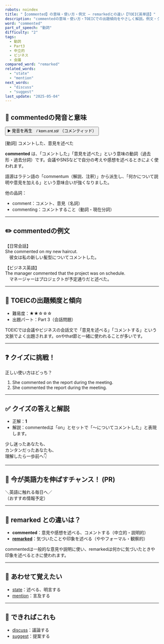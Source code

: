 ```yaml
---
robots: noindex
title: "【commented】の意味・使い方・例文 ― remarkedとの違い【TOEIC英単語】"
description: "commentedの意味・使い方・TOEICでの出題傾向をやさしく解説。例文・クイズ付きでremarkedとの違いもわかりやすく学べます。"
word: "commented"
part_of_speech: "動詞"
difficulty: "2"
tags:
  - 動詞
  - Part3
  - 中立的
  - ビジネス
  - 会議
compared_word: "remarked"
related_words:
  - "state"
  - "mention"
next_words:
  - "discuss"
  - "suggest"
last_update: "2025-05-04"
---
```


## 🔰 commentedの発音と意味

<button class="play-audio" onclick="playTTS('commented')">
  <span class="play-audio-main">
    ▶️ 発音を再生　/ˈkɒm.ɛnt.ɪd/
  </span>
  <span class="play-audio-sub">
    （コメンティッド）
  </span>
</button>

[動詞] コメントした、意見を述べた

**commented** は、「コメントした」「意見を述べた」という意味の動詞（過去形・過去分詞）です。会議やSNSなどで自分の考えや感想を述べるときによく使われます。

語源はラテン語の「commentum（解説、注釈）」から派生し、「何かについて説明や意見を加える」という意味合いが強くなりました。

他の品詞：  
- comment：コメント、意見（名詞）
- commenting：コメントすること（動詞・現在分詞）

---

## ✏️ commentedの例文

【日常会話】  
She commented on my new haircut.  
　彼女は私の新しい髪型についてコメントした。

【ビジネス英語】  
The manager commented that the project was on schedule.  
　マネージャーはプロジェクトが予定通りだと述べた。

---

## 🎯 TOEICの出題頻度と傾向

- 難易度：★★☆☆☆
- 出題パート：Part 3（会話問題）

TOEICでは会議やビジネスの会話文で「意見を述べる」「コメントする」という文脈でよく出題されます。onやthat節と一緒に使われることが多いです。

---

## ❓ クイズに挑戦！

正しい使い方はどっち？

1. She commented on the report during the meeting.  
2. She commented the report during the meeting.

---

## ✅ クイズの答えと解説

- 正解：**1**
- 解説：commentedは「on」とセットで「～についてコメントした」と表現します。

少し迷ったあなたも、  
カンタンだったあなたも、  
理解したら一歩前へ👇️

---

## 🚀 今が英語力を伸ばすチャンス！ (PR)

<div class="info-center">
＼英語に触れる毎日へ／<br>  
（おすすめ情報予定）
</div>

---

## 🤔  remarked との違いは？

- **commented**：意見や感想を述べる、コメントする（中立的・説明的）
- **[remarked](/word/remarked)**：気づいたことや印象を述べる（ややフォーマル・観察的）

commentedは一般的な意見や説明に使い、remarkedは何かに気づいたときや印象を述べるときに使われます。

---

## 🧩 あわせて覚えたい

- [state](/word/state)：述べる、明言する
- [mention](/word/mention)：言及する

---

## 📖 できればこれも

- [discuss](/word/discuss)：議論する
- [suggest](/word/suggest)：提案する

<!-- cvid: aid40_bid34 -->
